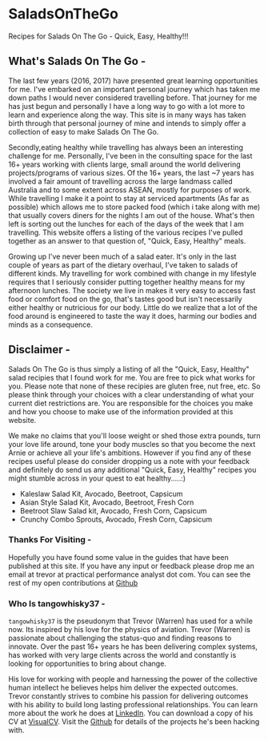 # SaladsOnTheGo
Recipes for Salads On The Go - Quick, Easy, Healthy!!!

## What's Salads On The Go - 
The last few years (2016, 2017) have presented great learning opportunities for me. I've embarked on an important personal journey which has taken me down paths I would never considered travelling before. That journey for me has just begun and personally I have a long way to go with a lot more to learn and experience along the way. This site is in many ways has taken birth through that personal journey of mine and intends to simply offer a collection of easy to make Salads On The Go. 

Secondly,eating healthy while travelling has always been an interesting challenge for me. Personally, I've been in the consulting space for the last 16+ years working with clients large, small around the world delivering projects/programs of various sizes. Of the 16+ years, the last ~7 years has involved a fair amount of travelling across the large landmass called Australia and to some extent across ASEAN, mostly for purposes of work. While travelling I make it a point to stay at serviced apartments (As far as possible) which allows me to store packed food (which i take along with me) that usually covers diners for the nights I am out of the house. What's then left is sorting out the lunches for each of the days of the week that I am travelling. This website offers a listing of the various recipes I've pulled together as an answer to that question of, "Quick, Easy, Healthy" meals.

Growing up I've never been much of a salad eater. It's only in the last couple of years as part of the dietary overhaul, I've taken to salads of different kinds. My travelling for work combined with change in my lifestyle requires that I seriously consider putting together healthy means for my afternoon lunches. The society we live in makes it very easy to access fast food or comfort food on the go, that's tastes good but isn't necessarily either healthy or nutricious for our body. Little do we realize that a lot of the food around is engineered to taste the way it does, harming our bodies and minds as a consequence. 

## Disclaimer - 
Salads On The Go is thus simply a listing of all the "Quick, Easy, Healthy" salad recipies that I found work for me. You are free to pick what works for you. Please note that none of these recipies are gluten free, nut free, etc. So please think through your choices with a clear understanding of what your current diet restrictions are. You are responsible for the choices you make and how you choose to make use of the information provided at this website. 

We make no claims that you'll loose weight or shed those extra pounds, turn your love life around, tone your body muscles so that you become the next Arnie or achieve all your life's ambitions. However if you find any of these recipes useful please do consider dropping us a note with your feedback and definitely do send us any additional "Quick, Easy, Healthy" recipes you might stumble across in your quest to eat healthy.....:)

- Kaleslaw Salad Kit, Avocado, Beetroot, Capsicum
- Asian Style Salad Kit, Avocado, Beetroot, Fresh Corn
- Beetroot Slaw Salad kit, Avocado, Fresh Corn, Capsicum
- Crunchy Combo Sprouts, Avocado, Fresh Corn, Capsicum

### Thanks For Visiting - 
Hopefully you have found some value in the guides that have been published at this site. If you have any input or feedback please drop me an email at trevor at practical performance analyst dot com. You can see the rest of my open contributions at [Github](https://github.com/tangowhisky37)

### Who Is tangowhisky37 - 
`tangowhisky37` is the pseudonym that Trevor (Warren) has used for a while now. Its inspired by his love for the physics of aviation. Trevor (Warren) is passionate about challenging the status-quo and finding reasons to innovate. Over the past 16+ years he has been delivering complex systems, has worked with very large clients across the world and constantly is looking for opportunities to bring about change. 

His love for working with people and harnessing the power of the collective human intellect he believes helps him deliver the expected outcomes. Trevor constantly strives to combine his passion for delivering outcomes with his ability to build long lasting professional relationships. You can learn more about the work he does at [LinkedIn](https://au.linkedin.com/in/trevorwarren). You can download a copy of his CV at [VisualCV](https://www.visualcv.com/tangowhisky37). Visit the [Github](https://github.com/tangowhisky37) for details of the projects he's been hacking with.

